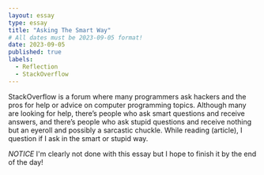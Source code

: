 ```yaml
---
layout: essay
type: essay
title: "Asking The Smart Way"
# All dates must be 2023-09-05 format!
date: 2023-09-05
published: true
labels:
  - Reflection
  - StackOverflow
---
```


StackOverflow is a forum where many programmers ask hackers and the pros for help or advice on computer programming topics. Although many are looking for help, there’s people who ask smart questions and receive answers, and there’s people who ask stupid questions and receive nothing but an eyeroll and possibly a sarcastic chuckle. While reading (article), I question if I ask in the smart or stupid way.  

*NOTICE* I'm clearly not done with this essay but I hope to finish it by the end of the day!

